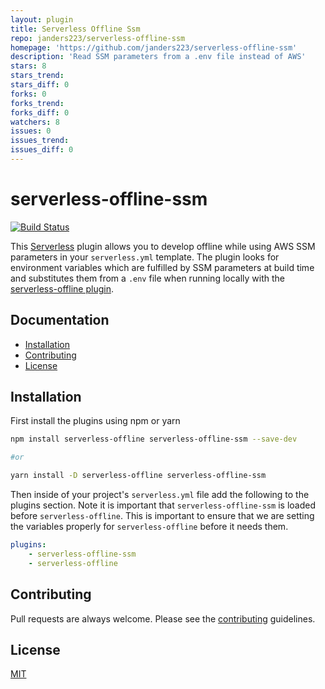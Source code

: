 ```yaml
---
layout: plugin
title: Serverless Offline Ssm
repo: janders223/serverless-offline-ssm
homepage: 'https://github.com/janders223/serverless-offline-ssm'
description: 'Read SSM parameters from a .env file instead of AWS'
stars: 8
stars_trend: 
stars_diff: 0
forks: 0
forks_trend: 
forks_diff: 0
watchers: 8
issues: 0
issues_trend: 
issues_diff: 0
---
```



# serverless-offline-ssm
[![Build Status](https://travis-ci.org/janders223/serverless-offline-ssm.svg?branch=master)](https://travis-ci.org/janders223/serverless-offline-ssm)

This [Serverless](https://github.com/serverless/serverless) plugin allows you to develop offline while using AWS SSM parameters in your `serverless.yml` template. The plugin looks for environment variables which are fulfilled by SSM parameters at build time and substitutes them from a `.env` file when running locally with the [serverless-offline plugin](https://github.com/dherault/serverless-offline).

## Documentation

- [Installation](#installation)
- [Contributing](#contributing)
- [License](#license)

## Installation

First install the plugins using npm or yarn

```bash
npm install serverless-offline serverless-offline-ssm --save-dev

#or

yarn install -D serverless-offline serverless-offline-ssm
```

Then inside of your project's `serverless.yml` file add the following to the plugins section. Note it is important that `serverless-offline-ssm` is loaded before `serverless-offline`. This is important to ensure that we are setting the variables properly for `serverless-offline` before it needs them.

```yaml
plugins:
    - serverless-offline-ssm
    - serverless-offline
```

## Contributing

Pull requests are always welcome. Please see the [contributing](https://github.com/janders223/serverless-offline-ssm/blob/master/CONTRIBUTING.md) guidelines.

## License

[MIT](https://github.com/janders223/serverless-offline-ssm/blob/master/LICENSE)
